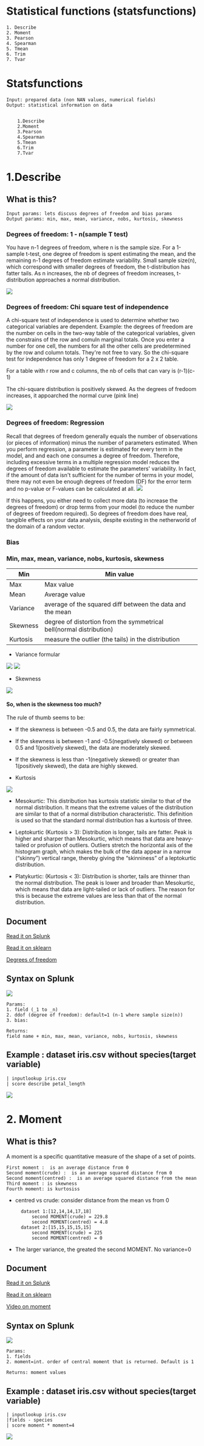 # Statistical functions (statsfunctions)

    1. Describe
    2. Moment
    3. Pearson
    4. Spearman
    5. Tmean
    6. Trim
    7. Tvar
    
 # Statsfunctions

	Input: prepared data (non NAN values, numerical fields)
	Output: statistical information on data 


		1.Describe
		2.Moment
		3.Pearson
		4.Spearman
		5.Tmean
		6.Trim
		7.Tvar
# 1.Describe
## What is this?

	Input params: lets discuss degrees of freedom and bias params
	Output params: min, max, mean, variance, nobs, kurtosis, skewness

### Degrees of freedom: 1 - n(sample T test)
You have n-1 degrees of freedom, where n is the sample size. For a 1-sample t-test, one degree of freedom is spent estimating the mean, and the remaining n-1 degrees of freedom estimate variability. Small sample size(n), which correspond with smaller degrees of freedom, the t-distribution has fatter tails. As n increases, the nb of degrees of freedom increases, t-distribution approaches a normal distribution.

![](image./describe1.png)

### Degrees of freedom: Chi square test of independence
A chi-square test of independence is used to determine whether two categorical variables are dependent. Example:  the degrees of freedom are the number on cells in the two-way table of the categorical variables, given the constrains of the row and comuln marginal totals. Once you enter a number for one cell, the numbers for all the other cells are predetermined by the row and column totals. They're not free to vary. So the chi-square test for independence has only 1 degree of freedom for a 2 x 2 table.

For a table with r row and c columns, the nb of cells that can vary is (r-1)(c-1)

The chi-square distribution is positively skewed. As the degrees of fredoom increases, it appoarched the normal curve (pink line)

![](image./describe2.png)

### Degrees of freedom: Regression
Recall that degrees of freedom generally equals the number of observations (or pieces of information) minus the number of parameters estimated. When you perform regression, a parameter is estimated for every term in the model, and and each one consumes a degree of freedom. Therefore, including excessive terms in a multiple regression model reduces the degrees of freedom available to estimate the parameters' variability. In fact, if the amount of data isn't sufficient for the number of terms in your model, there may not even be enough degrees of freedom (DF) for the error term and no p-value or F-values can be calculated at all.
![](image./describe3.png)

If this happens, you either need to collect more data (to increase the degrees of freedom) or drop terms from your model (to reduce the number of degrees of freedom required). So degrees of freedom does have real, tangible effects on your data analysis, despite existing in the netherworld of the domain of a random vector.

### Bias

### Min, max, mean, variance, nobs, kurtosis, skewness
| Min      | Min value                                                           |
|----------|---------------------------------------------------------------------|
| Max      | Max value                                                           |
| Mean     | Average value                                                       |
| Variance | average of the squared diff between the data and the mean           |
| Skewness | degree of distortion from the symmetrical bell(normal distribution) |
| Kurtosis | measure the outlier (the tails) in the distribution                 |

* Variance formular

![](image./describe4.png)
![](image./describe5.png)

* Skewness

![](image./describe6.png)

#### So, when is the skewness too much?
The rule of thumb seems to be:
* If the skewness is between -0.5 and 0.5, the data are fairly symmetrical.
* If the skewness is between -1 and -0.5(negatively skewed) or between 0.5 and 1(positively skewed), the data are moderately skewed.
* If the skewness is less than -1(negatively skewed) or greater than 1(positively skewed), the data are highly skewed.

* Kurtosis

![](image./describe7.png)

* Mesokurtic: This distribution has kurtosis statistic similar to that of the normal distribution. It means that the extreme values of the distribution are similar to that of a normal distribution characteristic. This definition is used so that the standard normal distribution has a kurtosis of three.

* Leptokurtic (Kurtosis > 3): Distribution is longer, tails are fatter. Peak is higher and sharper than Mesokurtic, which means that data are heavy-tailed or profusion of outliers.
Outliers stretch the horizontal axis of the histogram graph, which makes the bulk of the data appear in a narrow (“skinny”) vertical range, thereby giving the “skinniness” of a leptokurtic distribution.

* Platykurtic: (Kurtosis < 3): Distribution is shorter, tails are thinner than the normal distribution. The peak is lower and broader than Mesokurtic, which means that data are light-tailed or lack of outliers.
The reason for this is because the extreme values are less than that of the normal distribution.


## Document
[Read it on Splunk](https://docs.splunk.com/Documentation/MLApp/5.1.0/User/ScoreCommand#Describe)

[Read it on sklearn](https://docs.scipy.org/doc/scipy/reference/generated/scipy.stats.describe.html)

[Degrees of freedom](https://blog.minitab.com/blog/statistics-and-quality-data-analysis/what-are-degrees-of-freedom-in-statistics)

## Syntax on Splunk
![](image./describe_syntax.png)

	Params: 
	1. field (_1 to _n)
	2. ddof (degree of freedom): default=1 (n-1 where sample size(n))
	3. bias:

	Returns: 
	field name + min, max, mean, variance, nobs, kurtosis, skewness

## Example : dataset iris.csv without species(target variable)

	| inputlookup iris.csv
	| score describe petal_length

![](image./describe.png)   
# 2. Moment
## What is this?
A moment is a specific quantitative measure of the shape of a set of points.
	
	First moment :  is an average distance from 0
	Second moment(crude) :  is an average squared distance from 0
	Second moment(centred) :  is an average squared distance from the mean
	Third moment : is skewness
	Fourth moment: is kurtosiss

[](image./describe1.png)
[](image./describe2.png)
[](image./describe3.png)
[](image./describe4.png)

* centred vs crude: consider distance from the mean vs from 0

		dataset 1:[12,14,14,17,18] 
			second MOMENT(crude) = 229.8
			second MOMENT(centred) = 4.8
		dataset 2:[15,15,15,15,15] 
			second MOMENT(crude) = 225
			second MOMENT(centred) = 0

* The larger variance, the greated the second MOMENT. No variance=0

## Document
[Read it on Splunk](https://docs.splunk.com/Documentation/MLApp/5.1.0/User/Scorecommand#Moment)

[Read it on sklearn](https://docs.scipy.org/doc/scipy/reference/generated/scipy.stats.moment.html)

[Video on moment ](https://www.youtube.com/watch?v=ISaVvSO_3Sg)

## Syntax on Splunk
![](image./moment_syntax.png)

	Params: 
	1. fields
	2. moment=int. order of central moment that is returned. Default is 1

	Returns: moment values

## Example : dataset iris.csv without species(target variable)

	| inputlookup iris.csv
	|fields - species
	| score moment * moment=4
![](image./moment6.png)
